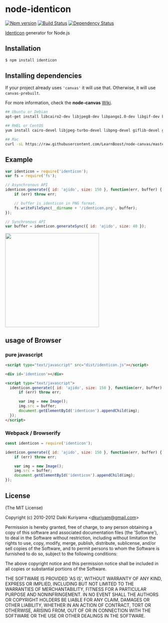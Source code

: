 # node-identicon

[![Npm version][npm-image]][npm-url]
[![Build Status][travis-image]][travis-url]
[![Dependency Status][gemnasium-image]][gemnasium-url]

[Identicon](https://github.com/donpark/identicon) generator for Node.js

## Installation

```bash
$ npm install identicon
```

## Installing dependencies

If your project already uses `'canvas'` it will use that. Otherwise, it will use `canvas-prebuilt`.

For more information, check the **node-canvas** [Wiki](https://github.com/Automattic/node-canvas/wiki).

```bash
## Ubuntu or Debian
apt-get install libcairo2-dev libjpeg8-dev libpango1.0-dev libgif-dev build-essential g++

## RHEL or CentOS
yum install cairo-devel libjpeg-turbo-devel libpng-devel giflib-devel gcc-c++

## Mac
curl -sL https://raw.githubusercontent.com/LearnBoost/node-canvas/master/install | sh
```

## Example

```javascript
var identicon = require('identicon');
var fs = require('fs');

// Asynchronous API
identicon.generate({ id: 'ajido', size: 150 }, function(err, buffer) {
    if (err) throw err;

    // buffer is identicon in PNG format.
    fs.writeFileSync(__dirname + '/identicon.png', buffer);
});

// Synchronous API
var buffer = identicon.generateSync({ id: 'ajido', size: 40 });
```

<img src="https://cloud.githubusercontent.com/assets/206827/7214948/529f8966-e5fc-11e4-8aa0-c84ada23acc2.png" width="300" height="300">

## usage of Browser

### pure javascript

```html
<script type="text/javascript" src="dist/identicon.js"></script>

<div id='identicon'></div>

<script type="text/javascript">
  identicon.generate({ id: 'ajido', size: 150 }, function(err, buffer) {
      if (err) throw err;

      var img = new Image();
      img.src = buffer;
      document.getElementById('identicon').appendChild(img);
  });
</script>
```

### Webpack / Browserify

```javascript
const identicon = require('identicon');

identicon.generate({ id: 'ajido', size: 150 }, function(err, buffer) {
    if (err) throw err;

    var img = new Image();
    img.src = buffer;
    document.getElementById('identicon').appendChild(img);
});
```

## License

(The MIT License)

Copyright (c) 2010-2012 Daiki Kuriyama &lt;dkuriyam@gmail.com&gt;

Permission is hereby granted, free of charge, to any person obtaining
a copy of this software and associated documentation files (the
'Software'), to deal in the Software without restriction, including
without limitation the rights to use, copy, modify, merge, publish,
distribute, sublicense, and/or sell copies of the Software, and to
permit persons to whom the Software is furnished to do so, subject to
the following conditions:

The above copyright notice and this permission notice shall be
included in all copies or substantial portions of the Software.

THE SOFTWARE IS PROVIDED 'AS IS', WITHOUT WARRANTY OF ANY KIND,
EXPRESS OR IMPLIED, INCLUDING BUT NOT LIMITED TO THE WARRANTIES OF
MERCHANTABILITY, FITNESS FOR A PARTICULAR PURPOSE AND NONINFRINGEMENT.
IN NO EVENT SHALL THE AUTHORS OR COPYRIGHT HOLDERS BE LIABLE FOR ANY
CLAIM, DAMAGES OR OTHER LIABILITY, WHETHER IN AN ACTION OF CONTRACT,
TORT OR OTHERWISE, ARISING FROM, OUT OF OR IN CONNECTION WITH THE
SOFTWARE OR THE USE OR OTHER DEALINGS IN THE SOFTWARE.

[travis-image]: https://img.shields.io/travis/Ajido/node-identicon.svg?style=flat-square
[travis-url]: https://travis-ci.org/Ajido/node-identicon
[npm-image]: https://img.shields.io/npm/v/identicon.svg?style=flat-square
[npm-url]: https://www.npmjs.com/package/identicon
[gemnasium-image]: http://img.shields.io/gemnasium/Ajido/node-identicon.svg?style=flat-square
[gemnasium-url]: https://gemnasium.com/Ajido/node-identicon
